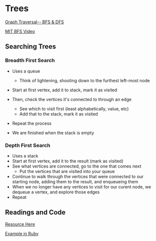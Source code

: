 # Trees 

[Graph Traversal-- BFS & DFS](https://www.youtube.com/watch?v=bIA8HEEUxZI)

[MIT BFS Video](https://www.youtube.com/watch?v=s-CYnVz-uh4)

## Searching Trees 


### Breadth First Search
* Uses a queue
  * Think of lightening, shooting down to the furthest left-most node 
* Start at first vertex, add it to stack, mark it as visited 
* Then, check the vertices it's connected to through an edge
  * See which to visit first (least alphabetically, value, etc)
  * Add that to the stack, mark it as visited 
* Repeat the process 

* We are finished when the stack is empty 

### Depth First Search 
* Uses a stack
* Start at first vertex, add it to the result (mark as visited)
* See what vertices are connected, go to the one that comes next
  * Put the vertices that are visited into your queue
* Continue to walk through the vertices that were connected to our starting node, adding them to the result, and enqueueing them
* When we no longer have any vertices to visit for our curent node, we dequeue a vertex, and explore those edges 
* Repeat 

## Readings and Code 

[Resource Here](https://www.geeksforgeeks.org/depth-first-traversal-for-a-graph/)

[Example in Ruby](http://haozeng.github.io/blog/2014/01/05/trees-in-ruby/)





